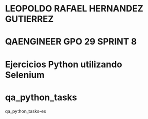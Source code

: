 # LEOPOLDO RAFAEL HERNANDEZ GUTIERREZ
# QAENGINEER GPO 29 SPRINT 8
# Ejercicios Python utilizando Selenium

# qa_python_tasks
qa_python_tasks-es
